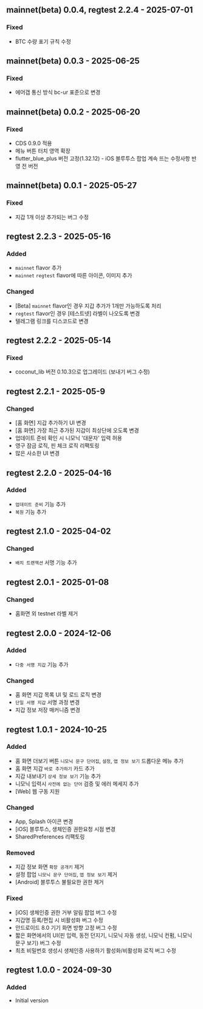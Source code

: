 ## mainnet(beta) 0.0.4, regtest 2.2.4 - 2025-07-01
### Fixed
* BTC 수량 표기 규칙 수정

## mainnet(beta) 0.0.3 - 2025-06-25
### Fixed
* 에어갭 통신 방식 bc-ur 표준으로 변경

## mainnet(beta) 0.0.2 - 2025-06-20
### Fixed
* CDS 0.9.0 적용
* 메뉴 버튼 터치 영역 확장
* flutter_blue_plus 버전 고정(1.32.12) - iOS 블루투스 팝업 계속 뜨는 수정사항 반영 전 버전

## mainnet(beta) 0.0.1 - 2025-05-27
### Fixed
* 지갑 1개 이상 추가되는 버그 수정

## regtest 2.2.3 - 2025-05-16
### Added
* `mainnet` flavor 추가
* `mainnet` `regtest` flavor에 따른 아이콘, 이미지 추가

### Changed
* [Beta] `mainnet` flavor인 경우 지갑 추가가 1개만 가능하도록 처리
* `regtest` flavor인 경우 [테스트넷] 라벨이 나오도록 변경
* 텔레그램 링크를 디스코드로 변경

## regtest 2.2.2 - 2025-05-14
### Fixed
* coconut_lib 버전 0.10.3으로 업그레이드 (보내기 버그 수정)

## regtest 2.2.1 - 2025-05-9
### Changed
* [홈 화면] 지갑 추가하기 UI 변경
* [홈 화면] 가장 최근 추가된 지갑이 최상단에 오도록 변경
* 업데이트 준비 확인 시 니모닉 '대문자' 입력 허용
* 영구 잠금 로직, 핀 체크 로직 리팩토링
* 많은 사소한 UI 변경

## regtest 2.2.0 - 2025-04-16
### Added
* `업데이트 준비` 기능 추가
* `복원` 기능 추가

## regtest 2.1.0 - 2025-04-02
### Changed
* `배치 트랜잭션` 서명 기능 추가
  
## regtest 2.0.1 - 2025-01-08
### Changed
* 홈화면 외 testnet 라벨 제거

## regtest 2.0.0 - 2024-12-06
### Added
* `다중 서명 지갑` 기능 추가

### Changed
* 홈 화면 지갑 목록 UI 및 로드 로직 변경
* `단일 서명 지갑` 서명 과정 변경
* 지갑 정보 저장 매커니즘 변경

## regtest 1.0.1 - 2024-10-25
### Added
* 홈 화면 더보기 버튼 `니모닉 문구 단어집`, `설정`, `앱 정보 보기` 드롭다운 메뉴 추가
* 홈 화면 지갑 `바로 추가하기` 카드 추가
* 지갑 내보내기 `상세 정보 보기` 기능 추가
* 니모닉 입력시 `사전에 없는 단어` 검증 및 에러 메세지 추가
* [Web] 웹 구동 지원

### Changed
* App, Splash 아이콘 변경
* [iOS] 블루투스, 생체인증 권한요청 시점 변경
* SharedPreferences 리팩토링

### Removed
* 지갑 정보 화면 `확장 공개키` 제거
* 설정 팝업 `니모닉 문구 단어집`, `앱 정보 보기` 제거
* [Android] 블루투스 불필요한 권한 제거

### Fixed
* [iOS] 생체인증 권한 거부 알림 팝업 버그 수정
* 지갑명 등록/편집 시 비활성화 버그 수정
* 안드로이드 8.0 기기 화면 방향 고정 버그 수정
* 짧은 화면에서의 UI(핀 입력, 동전 던지기, 니모닉 자동 생성, 니모닉 컨펌, 니모닉 문구 보기) 버그 수정
* 최초 비밀번호 생성시 생체인증 사용하기 활성화/비활성화 로직 버그 수정

## regtest 1.0.0 - 2024-09-30
### Added
* Initial version

